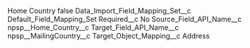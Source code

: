 <?xml version="1.0" encoding="UTF-8"?>
<CustomMetadata xmlns="http://soap.sforce.com/2006/04/metadata" xmlns:xsi="http://www.w3.org/2001/XMLSchema-instance" xmlns:xsd="http://www.w3.org/2001/XMLSchema">
    <label>Home Country</label>
    <protected>false</protected>
    <values>
        <field>Data_Import_Field_Mapping_Set__c</field>
        <value xsi:type="xsd:string">Default_Field_Mapping_Set</value>
    </values>
    <values>
        <field>Required__c</field>
        <value xsi:type="xsd:string">No</value>
    </values>
    <values>
        <field>Source_Field_API_Name__c</field>
        <value xsi:type="xsd:string">npsp__Home_Country__c</value>
    </values>
    <values>
        <field>Target_Field_API_Name__c</field>
        <value xsi:type="xsd:string">npsp__MailingCountry__c</value>
    </values>
    <values>
        <field>Target_Object_Mapping__c</field>
        <value xsi:type="xsd:string">Address</value>
    </values>
</CustomMetadata>

